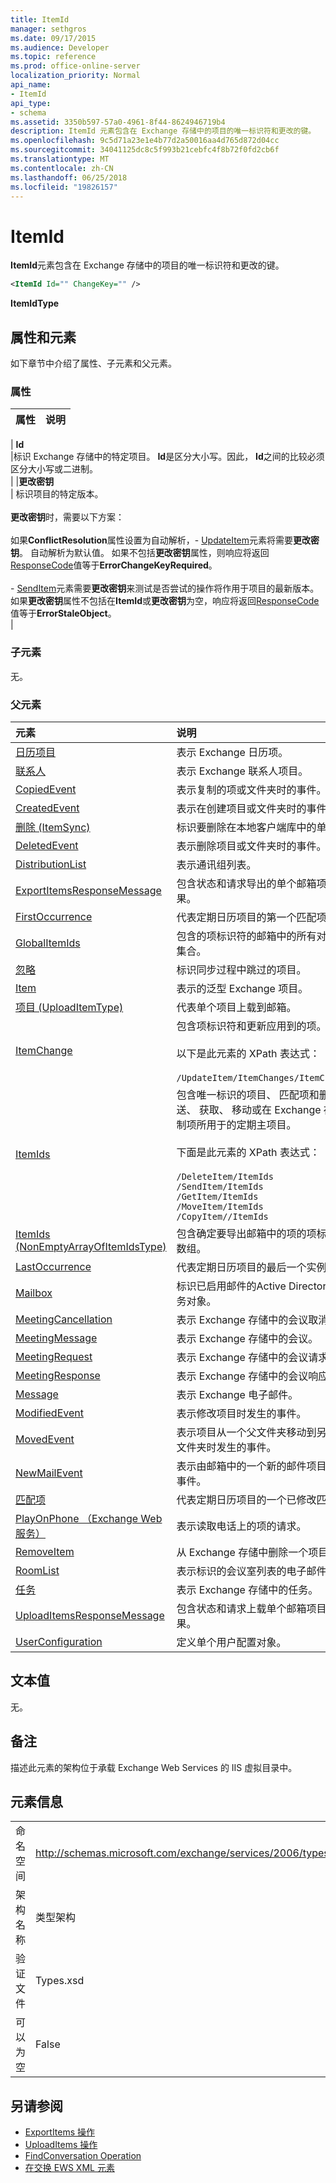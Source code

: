 ```yaml
---
title: ItemId
manager: sethgros
ms.date: 09/17/2015
ms.audience: Developer
ms.topic: reference
ms.prod: office-online-server
localization_priority: Normal
api_name:
- ItemId
api_type:
- schema
ms.assetid: 3350b597-57a0-4961-8f44-8624946719b4
description: ItemId 元素包含在 Exchange 存储中的项目的唯一标识符和更改的键。
ms.openlocfilehash: 9c5d71a23e1e4b77d2a50016aa4d765d872d04cc
ms.sourcegitcommit: 34041125dc8c5f993b21cebfc4f8b72f0fd2cb6f
ms.translationtype: MT
ms.contentlocale: zh-CN
ms.lasthandoff: 06/25/2018
ms.locfileid: "19826157"
---
```

# <a name="itemid"></a>ItemId

**ItemId**元素包含在 Exchange 存储中的项目的唯一标识符和更改的键。 
  
```XML
<ItemId Id="" ChangeKey="" />
```

 **ItemIdType**
## <a name="attributes-and-elements"></a>属性和元素

如下章节中介绍了属性、子元素和父元素。
  
### <a name="attributes"></a>属性

|**属性**|**说明**|
|:-----|:-----|
|
  **Id** <br/> |标识 Exchange 存储中的特定项目。 **Id**是区分大小写。因此， **Id**之间的比较必须区分大小写或二进制。  <br/> |
|**更改密钥** <br/> | 标识项目的特定版本。 <br/><br/>**更改密钥**时，需要以下方案： <br/> <br/>如果**ConflictResolution**属性设置为自动解析，- [UpdateItem](updateitem.md)元素将需要**更改密钥**。 自动解析为默认值。 如果不包括**更改密钥**属性，则响应将返回[ResponseCode](responsecode.md)值等于**ErrorChangeKeyRequired**。  <br/><br/>- [SendItem](senditem.md)元素需要**更改密钥**来测试是否尝试的操作将作用于项目的最新版本。 如果**更改密钥**属性不包括在**ItemId**或**更改密钥**为空，响应将返回[ResponseCode](responsecode.md)值等于**ErrorStaleObject**。  <br/> |
   
### <a name="child-elements"></a>子元素

无。
  
### <a name="parent-elements"></a>父元素

|**元素**|**说明**|
|:-----|:-----|
|[日历项目](calendaritem.md) <br/> |表示 Exchange 日历项。  <br/> |
|[联系人](contact.md) <br/> |表示 Exchange 联系人项目。  <br/> |
|[CopiedEvent](copiedevent.md) <br/> |表示复制的项或文件夹时的事件。  <br/> |
|[CreatedEvent](createdevent.md) <br/> |表示在创建项目或文件夹时的事件。  <br/> |
|[删除 (ItemSync)](delete-itemsync.md) <br/> |标识要删除在本地客户端库中的单个项。  <br/> |
|[DeletedEvent](deletedevent.md) <br/> |表示删除项目或文件夹时的事件。  <br/> |
|[DistributionList](distributionlist.md) <br/> |表示通讯组列表。  <br/> |
|[ExportItemsResponseMessage](exportitemsresponsemessage.md) <br/> |包含状态和请求导出的单个邮箱项目的结果。  <br/> |
|[FirstOccurrence](firstoccurrence.md) <br/> |代表定期日历项目的第一个匹配项。  <br/> |
|[GlobalItemIds](globalitemids.md) <br/> |包含的项标识符的邮箱中的所有对话项的集合。  <br/> |
|[忽略](ignore.md) <br/> |标识同步过程中跳过的项目。  <br/> |
|[Item](item.md) <br/> |表示的泛型 Exchange 项目。  <br/> |
|[项目 (UploadItemType)](item-uploaditemtype.md) <br/> |代表单个项目上载到邮箱。  <br/> |
|[ItemChange](itemchange.md) <br/> |包含项标识符和更新应用到的项。  <br/><br/> 以下是此元素的 XPath 表达式： <br/> <br/>  `/UpdateItem/ItemChanges/ItemChange[i]` <br/> |
|[ItemIds](itemids.md) <br/> | 包含唯一标识的项目、 匹配项和删除、 发送、 获取、 移动或在 Exchange 存储中复制项所用于的定期主项目。 <br/> <br/>  下面是此元素的 XPath 表达式： <br/> <br/>  `/DeleteItem/ItemIds` <br/>  `/SendItem/ItemIds` <br/>  `/GetItem/ItemIds` <br/>  `/MoveItem/ItemIds` <br/>  `/CopyItem//ItemIds` <br/> |
|[ItemIds (NonEmptyArrayOfItemIdsType)](itemids-nonemptyarrayofitemidstype.md) <br/> |包含确定要导出邮箱中的项的项标识符的数组。  <br/> |
|[LastOccurrence](lastoccurrence.md) <br/> |代表定期日历项目的最后一个实例。  <br/> |
|[Mailbox](mailbox.md) <br/> |标识已启用邮件的Active Directory目录服务对象。  <br/> |
|[MeetingCancellation](meetingcancellation.md) <br/> |表示 Exchange 存储中的会议取消。  <br/> |
|[MeetingMessage](meetingmessage.md) <br/> |表示 Exchange 存储中的会议。  <br/> |
|[MeetingRequest](meetingrequest.md) <br/> |表示 Exchange 存储中的会议请求。  <br/> |
|[MeetingResponse](meetingresponse.md) <br/> |表示 Exchange 存储中的会议响应。  <br/> |
|[Message](message-ex15websvcsotherref.md) <br/> |表示 Exchange 电子邮件。  <br/> |
|[ModifiedEvent](modifiedevent.md) <br/> |表示修改项目时发生的事件。  <br/> |
|[MovedEvent](movedevent.md) <br/> |表示项目从一个父文件夹移动到另一个父文件夹时发生的事件。  <br/> |
|[NewMailEvent](newmailevent.md) <br/> |表示由邮箱中的一个新的邮件项目触发的事件。  <br/> |
|[匹配项](occurrence.md) <br/> |代表定期日历项目的一个已修改匹配项。  <br/> |
|[PlayOnPhone （Exchange Web 服务）](playonphone-exchange-web-services.md) <br/> |表示读取电话上的项的请求。  <br/> |
|[RemoveItem](removeitem.md) <br/> |从 Exchange 存储中删除一个项目。  <br/> |
|[RoomList](roomlist.md) <br/> |表示标识的会议室列表的电子邮件地址。  <br/> |
|[任务](task.md) <br/> |表示 Exchange 存储中的任务。  <br/> |
|[UploadItemsResponseMessage](uploaditemsresponsemessage.md) <br/> |包含状态和请求上载单个邮箱项目的结果。  <br/> |
|[UserConfiguration](userconfiguration.md) <br/> |定义单个用户配置对象。  <br/> |
   
## <a name="text-value"></a>文本值

无。
  
## <a name="remarks"></a>备注

描述此元素的架构位于承载 Exchange Web Services 的 IIS 虚拟目录中。
  
## <a name="element-information"></a>元素信息

|||
|:-----|:-----|
|命名空间  <br/> |http://schemas.microsoft.com/exchange/services/2006/types  <br/> |
|架构名称  <br/> |类型架构  <br/> |
|验证文件  <br/> |Types.xsd  <br/> |
|可以为空  <br/> |False  <br/> |
   
## <a name="see-also"></a>另请参阅

- [ExportItems 操作](exportitems-operation.md)
- [UploadItems 操作](uploaditems-operation.md) 
- [FindConversation Operation](findconversation-operation.md)
- [在交换 EWS XML 元素](ews-xml-elements-in-exchange.md)

